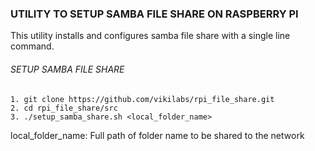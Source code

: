 ### UTILITY TO SETUP SAMBA FILE SHARE ON RASPBERRY PI

This utility installs and configures samba file share with a single line command.

###### SETUP SAMBA FILE SHARE 

    1. git clone https://github.com/vikilabs/rpi_file_share.git
    2. cd rpi_file_share/src
    3. ./setup_samba_share.sh <local_folder_name>

local_folder_name: Full path of folder name to be shared to the network


